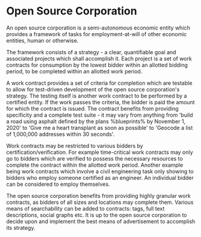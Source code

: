 # Open Source Corporation

An open source corporation is a semi-autonomous economic entity which provides a framework of tasks for employment-at-will of other economic entities, human or otherwise.

The framework consists of a strategy - a clear, quantifiable goal and associated projects which shall accomplish it. Each project is a set of work contracts for consumption by the lowest bidder within an allotted bidding period, to be completed within an allotted work period.

A work contract provides a set of criteria for completion which are testable to allow for test-driven development of the open source corporation's strategy. The testing itself is another work contract to be performed by a certified entity. If the work passes the criteria, the bidder is paid the amount for which the contract is issued. The contract benefits from providing specificity and a complete test suite - it may vary from anything from 'build a road using  asphalt defined by the plans %blueprints% by November 1, 2020' to 'Give me a heart transplant as soon as possible' to 'Geocode a list of 1,000,000 addresses within 30 seconds'.

Work contracts may be restricted to various bidders by certification/verification. For example time-critical work contracts may only go to bidders which are verified to possess the necessary resources to complete the contract within the allotted work period. Another example being work contracts which involve a civil engineering task only showing to bidders who employ someone certified as an engineer. An individual bidder can be considered to employ themselves.

The open source corporation benefits from providing highly granular work contracts, as bidders of all sizes and locations may complete them. Various means of searchability can be added to contracts: tags, full text descriptions, social graphs etc. It is up to the open source corporation to decide upon and implement the best means of advertisement to accomplish its strategy.
